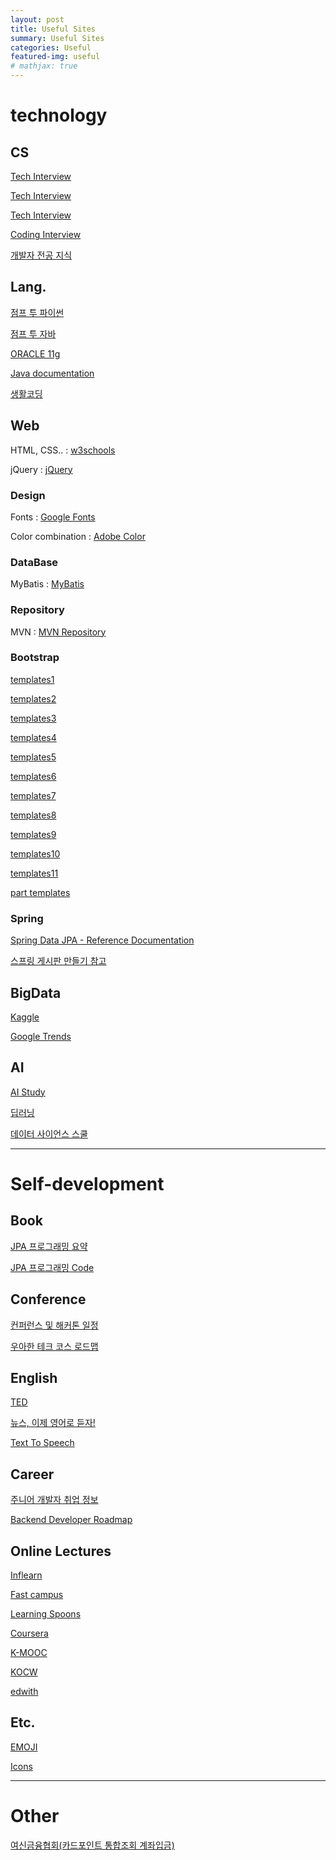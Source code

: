 ```yaml
---
layout: post
title: Useful Sites
summary: Useful Sites
categories: Useful
featured-img: useful
# mathjax: true
---
```




# technology

## CS

[Tech Interview](https://github.com/JaeYeopHan/Interview_Question_for_Beginner)

[Tech Interview](https://gyoogle.dev/blog/)

[Tech Interview](https://goodgid.github.io/Prepared-for-Computer-Science/)

[Coding Interview](https://github.com/jwasham/coding-interview-university)

[개발자 전공 지식](https://github.com/gyoogle/tech-interview-for-developer)

## Lang.

[점프 투 파이썬](https://wikidocs.net/book/1)

[점프 투 자바](https://wikidocs.net/book/31)

[ORACLE 11g](https://wikidocs.net/book/550)

[Java documentation](https://docs.oracle.com/javase/8/docs/api/)

[생활코딩](https://opentutorials.org/course/1)

## Web

HTML, CSS.. : [w3schools](https://www.w3schools.com/)

jQuery : [jQuery](https://api.jquery.com/)

### Design

Fonts : [Google Fonts](https://fonts.google.com/?subset=korean&selection.family=Noto+Sans+KR:wght@500&sidebar.open=true)

Color combination : [Adobe Color](https://color.adobe.com/ko/create/color-wheel)

### DataBase

MyBatis : [MyBatis](https://blog.mybatis.org/)

### Repository

MVN : [MVN Repository](https://mvnrepository.com/)

### Bootstrap

[templates1](https://all-free-download.com/free-website-templates/)

[templates2](https://html5up.net/)

[templates3](https://themewagon.com/theme_tag/free/)

[templates4](https://colorlib.com/wp/themes/)

[templates5](https://themeforest.net/)

[templates6](https://templated.co/)

[templates7](https://startbootstrap.com/themes)

[templates8](https://templatemag.com/bootstrap-templates/)

[templates9](https://themehunt.com/)

[templates10](https://bootstrapmade.com/)

[templates11](https://www.bootstrapzero.com/)

[part templates](https://codepen.io/)

### Spring

[Spring Data JPA - Reference Documentation](https://docs.spring.io/spring-data/jpa/docs/1.8.0.RELEASE/reference/html/#jpa.repositories)

[스프링 게시판 만들기 참고](https://melonpeach.tistory.com/category/%EC%9B%B9%EA%B0%9C%EB%B0%9C/%EC%8A%A4%ED%94%84%EB%A7%81%20%EA%B2%8C%EC%8B%9C%ED%8C%90%20%EB%A7%8C%EB%93%A4%EA%B8%B0?page=1)

## BigData

[Kaggle](https://www.kaggle.com/datasets)

[Google Trends](https://trends.google.com/trends/?geo=US)

## AI

[AI Study](http://www.aistudy.co.kr/)

[딥러닝](https://bbongcol.github.io/deep-learning-bookmarks/)

[데이터 사이언스 스쿨](https://datascienceschool.net/intro.html)



<hr>


# Self-development

## Book

[JPA 프로그래밍 요약](https://ultrakain.gitbooks.io/jpa/content/)

[JPA 프로그래밍 Code](https://github.com/holyeye/jpabook)

## Conference

[컨퍼런스 및 해커톤 일정](https://github.com/brave-people/Dev-Event)

[우아한 테크 코스 로드맵](https://github.com/woowacourse/roadmap)

## English

[TED](https://www.ted.com/)

[뉴스, 이제 영어로 듣자!](https://news.naver.com/main/hotissue/sectionList.nhn?mid=hot&sid1=104&cid=933879)

[Text To Speech](https://text-to-speech.imtranslator.net/speech.asp)

## Career

[주니어 개발자 취업 정보](https://github.com/jojoldu/junior-recruit-scheduler)

[Backend Developer Roadmap](https://roadmap.sh/backend)

## Online Lectures

[Inflearn](https://www.inflearn.com/)

[Fast campus](https://www.fastcampus.co.kr/)

[Learning Spoons](https://learningspoons.com/)

[Coursera](https://ko.coursera.org/)

[K-MOOC](http://www.kmooc.kr/)

[KOCW](http://www.kocw.net/home/index.do)

[edwith](https://www.edwith.org/)

## Etc.

[EMOJI](https://www.webfx.com/tools/emoji-cheat-sheet/)

[Icons](https://fontello.com/)



<hr>



# Other

[여신금융협회(카드포인트 통합조회 계좌입금)](https://www.cardpoint.or.kr/)